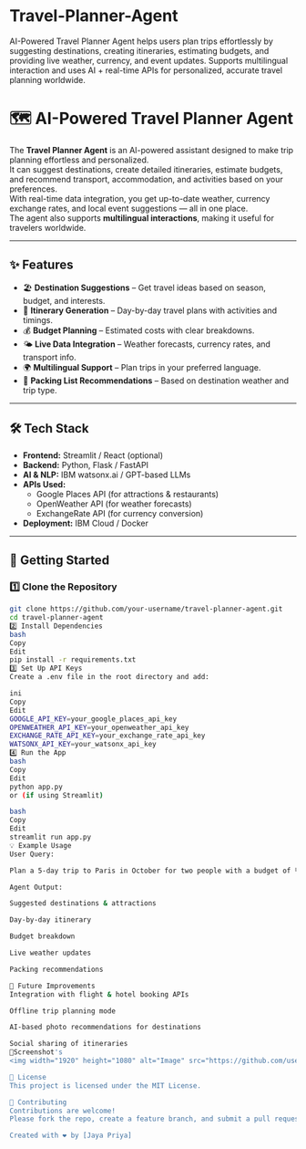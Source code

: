 # Travel-Planner-Agent
AI-Powered Travel Planner Agent helps users plan trips effortlessly by suggesting destinations, creating itineraries, estimating budgets, and providing live weather, currency, and event updates. Supports multilingual interaction and uses AI + real-time APIs for personalized, accurate travel planning worldwide.
# 🗺️ AI-Powered Travel Planner Agent

The **Travel Planner Agent** is an AI-powered assistant designed to make trip planning effortless and personalized.  
It can suggest destinations, create detailed itineraries, estimate budgets, and recommend transport, accommodation, and activities based on your preferences.  
With real-time data integration, you get up-to-date weather, currency exchange rates, and local event suggestions — all in one place.  
The agent also supports **multilingual interactions**, making it useful for travelers worldwide.

---

## ✨ Features

- 🏖 **Destination Suggestions** – Get travel ideas based on season, budget, and interests.
- 📅 **Itinerary Generation** – Day-by-day travel plans with activities and timings.
- 💰 **Budget Planning** – Estimated costs with clear breakdowns.
- 🌤 **Live Data Integration** – Weather forecasts, currency rates, and transport info.
- 🌍 **Multilingual Support** – Plan trips in your preferred language.
- 🧳 **Packing List Recommendations** – Based on destination weather and trip type.

---

## 🛠 Tech Stack

- **Frontend:** Streamlit / React (optional)
- **Backend:** Python, Flask / FastAPI
- **AI & NLP:** IBM watsonx.ai / GPT-based LLMs
- **APIs Used:**
  - Google Places API (for attractions & restaurants)
  - OpenWeather API (for weather forecasts)
  - ExchangeRate API (for currency conversion)
- **Deployment:** IBM Cloud / Docker

---

## 🚀 Getting Started

### 1️⃣ Clone the Repository
```bash
git clone https://github.com/your-username/travel-planner-agent.git
cd travel-planner-agent
2️⃣ Install Dependencies
bash
Copy
Edit
pip install -r requirements.txt
3️⃣ Set Up API Keys
Create a .env file in the root directory and add:

ini
Copy
Edit
GOOGLE_API_KEY=your_google_places_api_key
OPENWEATHER_API_KEY=your_openweather_api_key
EXCHANGE_RATE_API_KEY=your_exchange_rate_api_key
WATSONX_API_KEY=your_watsonx_api_key
4️⃣ Run the App
bash
Copy
Edit
python app.py
or (if using Streamlit)

bash
Copy
Edit
streamlit run app.py
💡 Example Usage
User Query:

Plan a 5-day trip to Paris in October for two people with a budget of ₹1,00,000, including cultural activities and vegetarian food options.

Agent Output:

Suggested destinations & attractions

Day-by-day itinerary

Budget breakdown

Live weather updates

Packing recommendations

📌 Future Improvements
Integration with flight & hotel booking APIs

Offline trip planning mode

AI-based photo recommendations for destinations

Social sharing of itineraries
📌Screenshot's 
<img width="1920" height="1080" alt="Image" src="https://github.com/user-attachments/assets/d9baaad3-f144-4179-a1f1-7e4c9db70364" />

📄 License
This project is licensed under the MIT License.

🤝 Contributing
Contributions are welcome!
Please fork the repo, create a feature branch, and submit a pull request.

Created with ❤️ by [Jaya Priya]
